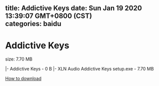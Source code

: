 
title: Addictive Keys
date: Sun Jan 19 2020 13:39:07 GMT+0800 (CST)    
categories: baidu
---

# Addictive Keys
size: 7.70 MB
 
 
|- Addictive Keys - 0 B
|- XLN Audio Addictive Keys setup.exe - 7.70 MB

[How to download](https://bpcam.bemobtrk.com/go/2ceec3aa-1ca2-46d6-b9ff-aaa5c184517c?jno=4395)